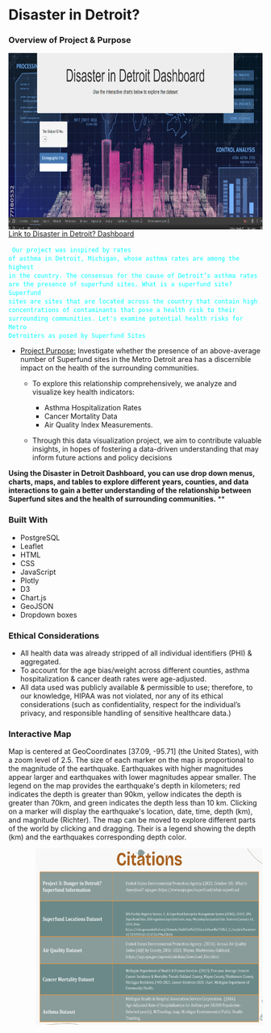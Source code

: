 # Disaster in Detroit?
### Overview of Project & Purpose 

<img align="right" width="650" height="350" src="https://github.com/molleighH/Project-3/blob/main/Resources/Images/DisasterDetroit.png">


[Link to Disaster in Detroit? Dashboard](https://molleighH.github.io/leaflet-challenge/)

<code style="color : aqua"> <samp>Our project was inspired by rates of asthma in Detroit, Michigan, whose asthma rates are among the highest in the country. The consensus for the cause of Detroit’s asthma rates are the presence of superfund sites. What is a superfund site? Superfund sites are sites that are located across the country that contain high concentrations of contaminants that pose a health risk to their surrounding communities. Let's examine potential health risks for Metro Detroiters as posed by Superfund Sites</samp> </code>

* <ins> Project Purpose:</ins>  Investigate whether the presence of an above-average number of Superfund sites in the Metro Detroit area has a discernible impact on the health of the surrounding communities. 
    * To explore this relationship comprehensively, we analyze and visualize key health indicators:
        * Asthma Hospitalization Rates 
        * Cancer Mortality Data 
        * Air Quality Index Measurements.

    * Through this data visualization project, we aim to contribute valuable insights, in hopes of fostering a data-driven understanding that may inform future actions and policy decisions

**Using the Disaster in Detroit Dashboard, you can use drop down menus, charts, maps, and tables to explore different years, counties, and data interactions to gain a better understanding of the relationship between Superfund sites and the health of surrounding communities.**
    ** 

 ### Built With 
* PostgreSQL
* Leaflet
* HTML
* CSS
* JavaScript
* Plotly
* D3
* Chart.js
* GeoJSON
* Dropdown boxes

### Ethical Considerations
* All health data was already stripped of all individual identifiers (PHI) & aggregated. 
* To account for the age bias/weight across different counties, asthma hospitalization & cancer death rates were age-adjusted. 
* All data used was publicly available & permissible to use; therefore, to our knowledge, HIPAA was not violated, nor any of its ethical considerations (such as confidentiality, respect for the individual’s privacy, and responsible handling of sensitive healthcare data.)


### Interactive Map
Map is centered at GeoCoordinates [37.09, -95.71] (the United States), with a zoom level of 2.5. The size of each marker on the map is proportional to the magnitude of the earthquake. Earthquakes with higher magnitudes appear larger and earthquakes with lower magnitudes appear smaller. The legend on the map provides the earthquake's depth in kilometers; red indicates the depth is greater than 90km, yellow indicates the depth is greater than 70km, and green indicates the depth less than 10 km. Clicking on a marker will display the earthquake's location, date, time, depth (km), and magnitude (Richter). The map can be moved to explore different parts of the world by clicking and dragging. Their is a legend showing the depth (km) and the earthquakes corresponding depth color. 

<img align="right" width="450" height="350" src="https://github.com/molleighH/Project-3/blob/main/Resources/Images/Citations.png">
